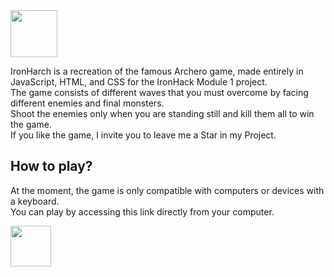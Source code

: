 <img src="https://manucaralmo.github.io/ironhack-game-project/assets/images/icons/IronHarch.png" height="75px">

IronHarch is a recreation of the famous Archero game, made entirely in JavaScript, HTML, and CSS for the IronHack Module 1 project.  
The game consists of different waves that you must overcome by facing different enemies and final monsters.  
Shoot the enemies only when you are standing still and kill them all to win the game.  
If you like the game, I invite you to leave me a Star in my Project.

## How to play?
At the moment, the game is only compatible with computers or devices with a keyboard.  
You can play by accessing this link directly from your computer.  


<a href="https://manucaralmo.github.io/ironhack-game-project/" target="_blank">
  <img src="https://manucaralmo.github.io/ironhack-game-project/assets/images/buttons/btn-play.png" height="65px">
</a>  
